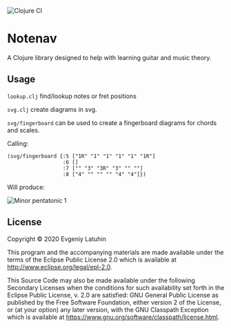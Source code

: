 ![Clojure CI](https://github.com/aardvark/note-navigator/workflows/Clojure%20CI/badge.svg?branch=master)

# Notenav

A Clojure library designed to help with learning guitar and music theory.

## Usage

```lookup.clj``` find/lookup notes or fret positions

```svg.clj``` create diagrams in svg.

```svg/fingerboard``` can be used to create a fingerboard diagrams
for chords and scales.

Calling:
```
(svg/fingerboard {:5 ["1R" "1" "1" "1" "1" "1R"]
                  :6 []
                  :7 ["" "3" "3R" "3" "" ""]
                  :8 ["4" "" "" "" "4" "4"]})
```
Will produce:

![Minor pentatonic 1](doc/minor-pentatonic-with-notes.svg)

## License

Copyright © 2020 Evgeniy Latuhin

This program and the accompanying materials are made available under the
terms of the Eclipse Public License 2.0 which is available at
http://www.eclipse.org/legal/epl-2.0.

This Source Code may also be made available under the following Secondary
Licenses when the conditions for such availability set forth in the Eclipse
Public License, v. 2.0 are satisfied: GNU General Public License as published by
the Free Software Foundation, either version 2 of the License, or (at your
option) any later version, with the GNU Classpath Exception which is available
at https://www.gnu.org/software/classpath/license.html.
